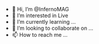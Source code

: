 - 👋 Hi, I’m @InfernoMAG
- 👀 I’m interested in Live
- 🌱 I’m currently learning ...
- 💞️ I’m looking to collaborate on ...
- 📫 How to reach me ...

<!---
InfernoMAG/InfernoMAG is a ✨ special ✨ repository because its `README.md` (this file) appears on your GitHub profile.
You can click the Preview link to take a look at your changes.
--->
